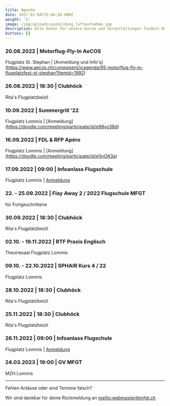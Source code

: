```yaml
---
title: Agenda
date: 2017-01-04T15:04:10.000Z
weight: '1'
image: /img/uploads/ausbildung_luftaufnahme.jpg
description: Alle Daten für unsere Kurse und Veranstaltungen findest Du in unserer Agenda.
buttons: []
---
```

### 20.08.2022 | Motorflug-Fly-In AeCOS
Flugplatz St. Stephan | [Anmeldung und Info's] (https://www.aecos.ch/component/icagenda/95-motorflug-fly-in-flugplatzfest-st-stephan?Itemid=1992)

### 26.08.2022 | 18:30 | Clubhöck

Rita's Flugplatzbeizli

### 10.09.2022 | Summergrill '22

Flugplatz Lommis | [Anmeldung] (https://doodle.com/meeting/participate/id/e98yo38d)

### 16.09.2022 | FDL & RFP Apéro

Flugplatz Lommis | [Anmeldung] (https://doodle.com/meeting/participate/id/e1jnOA3a)

### 17.09.2022 | 09:00 | Infoanlass Flugschule

Flugplatz Lommis | [Anmeldung](https://docs.google.com/forms/d/e/1FAIpQLSd3JpxXrOxj7fl_Zm0az8h-jQsAsB1TOEE2-HsOPYoi29qRUw/viewform)

### 22. - 25.09.2022 | Flay Away 2 / 2022 Flugschule MFGT

für Fortgeschrittene

### 30.09.2022 | 18:30 | Clubhöck

Rita's Flugplatzbeizli

### 02.10. - 19.11.2022 | RTF Praxis Englisch

Theoriesaal Flugplatz Lommis

### 09.10. - 22.10.2022 | SPHAIR Kurs 4 / 22

Flugplatz Lommis

### 28.10.2022 | 18:30 | Clubhöck

Rita's Flugplatzbeizli

### 25.11.2022 | 18:30 | Clubhöck

Rita's Flugplatzbeizli

### 26.11.2022 | 09:00 | Infoanlass Flugschule

Flugplatz Lommis | [Anmeldung](https://docs.google.com/forms/d/e/1FAIpQLSd3JpxXrOxj7fl_Zm0az8h-jQsAsB1TOEE2-HsOPYoi29qRUw/viewform)

### 24.03.2023 | 19:00 | GV MFGT

MZH Lommis

<hr>

Fehlen Anlässe oder sind Termine falsch?

Wir sind dankbar für deine Rückmeldung an <mailto:webmaster@mfgt.ch>
